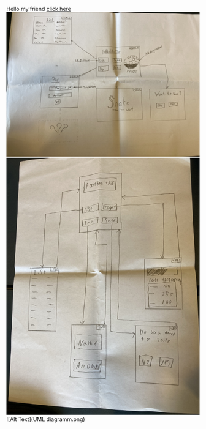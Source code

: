 Hello my friend [click here](http://youtube.com/watch?v=dQw4w9WgXcQ)
![Alt Text](GUI1.jpg)
![Alt Text](GUI2.jpg)
![Alt Text](UML diagramm.png)
